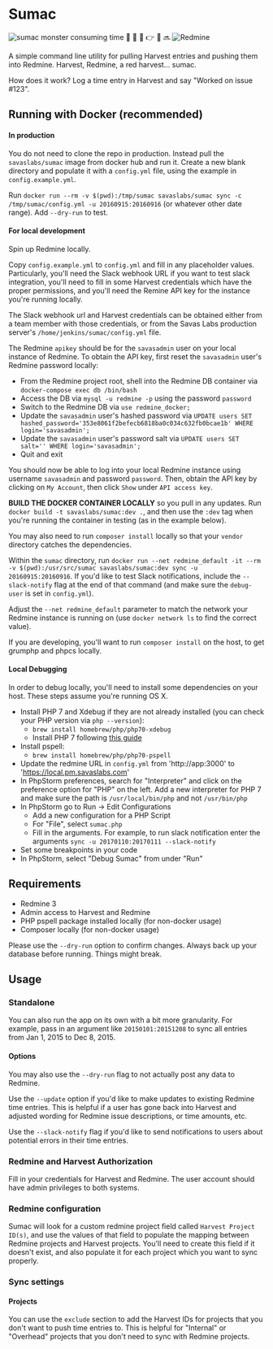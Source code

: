 # Sumac

![sumac monster consuming time](monster-sumac.gif "sumac monster consuming time")   :rocket:  :raised_hands: :pray: :point_right: :satellite: :soon: ![Redmine](redmine.png "Redmine") 

A simple command line utility for pulling Harvest entries and pushing them into Redmine. Harvest, Redmine, a red harvest... sumac.

How does it work? Log a time entry in Harvest and say "Worked on issue #123".

## Running with Docker (recommended)

#### In production

You do not need to clone the repo in production. Instead pull the `savaslabs/sumac` image from docker hub and run it. Create a new blank directory and populate it with a `config.yml` file, using the example in `config.example.yml`.

Run `docker run --rm -v $(pwd):/tmp/sumac savaslabs/sumac sync -c /tmp/sumac/config.yml -u 20160915:20160916` (or whatever other date range). Add `--dry-run` to test.

#### For local development

Spin up Redmine locally.

Copy `config.example.yml` to `config.yml` and fill in any placeholder values. Particularly, you'll need the Slack webhook URL if you want to test slack integration, you'll need to fill in some Harvest credentials which have the proper permissions, and you'll need the Remine API key for the instance you're running locally.

The Slack webhook url and Harvest credentials can be obtained either from a team member with those credentials, or from the Savas Labs production server's `/home/jenkins/sumac/config.yml` file.

The Redmine `apikey` should be for the `savasadmin` user on your local instance of Redmine. To obtain the API key, first reset the `savasadmin` user's Redmine password locally:

- From the Redmine project root, shell into the Redmine DB container via `docker-compose exec db /bin/bash`
- Access the DB via `mysql -u redmine -p` using the password `password`
- Switch to the Redmine DB via `use redmine_docker;`
- Update the `savasadmin` user's hashed password via `UPDATE users SET hashed_password='353e8061f2befecb6818ba0c034c632fb0bcae1b' WHERE login='savasadmin';`
- Update the `savasadmin` user's password salt via `UPDATE users SET salt='' WHERE login='savasadmin';`
- Quit and exit

You should now be able to log into your local Redmine instance using username `savasadmin` and password `password`. Then, obtain the API key by clicking on `My Account`, then click `Show` under `API access key`.

**BUILD THE DOCKER CONTAINER LOCALLY** so you pull in any updates. Run `docker build -t savaslabs/sumac:dev .`, and then use the `:dev` tag when you're running the container in testing (as in the example below).

You may also need to run `composer install` locally so that your `vendor` directory catches the dependencies.

Within the `sumac` directory, run `docker run --net redmine_default -it --rm -v $(pwd):/usr/src/sumac savaslabs/sumac:dev sync -u 20160915:20160916`. If you'd like to test Slack notifications, include the `--slack-notify` flag at the end of that command (and make sure the `debug-user` is set in `config.yml`).

Adjust the `--net redmine_default` parameter to match the network your Redmine instance is running on  (use `docker network ls` to find the correct value).

If you are developing, you'll want to run `composer install` on the host, to get grumphp and phpcs locally.

#### Local Debugging

In order to debug locally, you'll need to install some dependencies on your host. These steps assume you're running OS X.

- Install PHP 7 and Xdebug if they are not already installed (you can check your PHP version via `php --version`):
    - `brew install homebrew/php/php70-xdebug`
    - Install PHP 7 following [this guide](https://developerjack.com/blog/2015/12/11/Installing-PHP7-with-homebrew/)
- Install pspell:
    - `brew install homebrew/php/php70-pspell`
- Update the redmine URL in `config.yml` from 'http://app:3000' to 'https://local.pm.savaslabs.com'
- In PhpStorm preferences, search for "Interpreter" and click on the preference option for "PHP" on the left. Add a new interpreter for PHP 7 and make sure the path is `/usr/local/bin/php` and not `/usr/bin/php`
- In PhpStorm go to Run -> Edit Configurations
    - Add a new configuration for a PHP Script
    - For "File", select `sumac.php`
    - Fill in the arguments. For example, to run slack notification enter the arguments `sync -u 20170110:20170111 --slack-notify`
- Set some breakpoints in your code
- In PhpStorm, select "Debug Sumac" from under "Run"

## Requirements

- Redmine 3
- Admin access to Harvest and Redmine
- PHP pspell package installed locally (for non-docker usage)
- Composer locally (for non-docker usage)

Please use the `--dry-run` option to confirm changes. Always back up your database before running. Things might break.

## Usage

### Standalone

You can also run the app on its own with a bit more granularity. For example, pass in an argument like `20150101:20151208` to sync all entries from Jan 1, 2015 to Dec 8, 2015.

#### Options

You may also use the `--dry-run` flag to not actually post any data to Redmine.

Use the `--update` option if you'd like to make updates to existing Redmine time entries. This is helpful if a user has gone back into Harvest and adjusted wording for Redmine issue descriptions, or time amounts, etc.

Use the `--slack-notify` flag if you'd like to send notifications to users about potential errors in their time entries.

### Redmine and Harvest Authorization

Fill in your credentials for Harvest and Redmine. The user account should have admin privileges to both systems.

### Redmine configuration

Sumac will look for a custom redmine project field called `Harvest Project ID(s)`, and use the values of that field to populate the mapping between Redmine projects and Harvest projects. You'll need to create this field if it doesn't exist, and also populate it for each project which you want to sync properly.

### Sync settings

#### Projects

You can use the `exclude` section to add the Harvest IDs for projects that you don't want to push time entries to. This is helpful for "Internal" or "Overhead" projects that you don't need to sync with Redmine projects.
